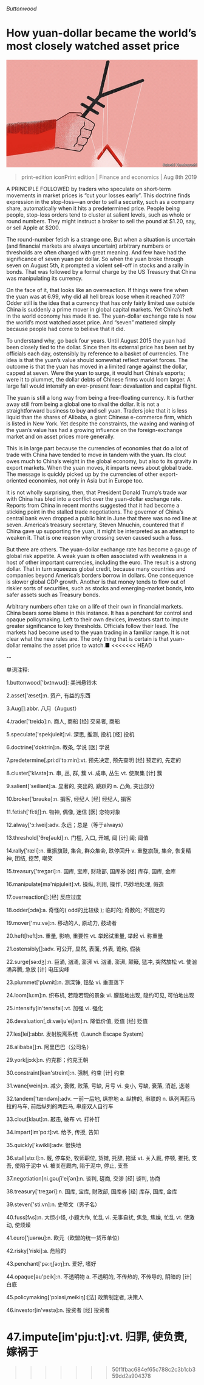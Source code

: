 ###### Buttonwood

# How yuan-dollar became the world’s most closely watched asset price 

![image](images/20190810_FND002_0.jpg) 

> print-edition iconPrint edition | Finance and economics | Aug 8th 2019 

A  PRINCIPLE FOLLOWED by traders who speculate on short-term movements in market prices is “cut your losses early”. This doctrine finds expression in the stop-loss—an order to sell a security, such as a company share, automatically when it hits a predetermined price. People being people, stop-loss orders tend to cluster at salient levels, such as whole or round numbers. They might instruct a broker to sell the pound at $1.20, say, or sell Apple at $200. 

The round-number fetish is a strange one. But when a situation is uncertain (and financial markets are always uncertain) arbitrary numbers or thresholds are often charged with great meaning. And few have had the significance of seven yuan per dollar. So when the yuan broke through seven on August 5th, it prompted a violent sell-off in stocks and a rally in bonds. That was followed by a formal charge by the US Treasury that China was manipulating its currency. 

On the face of it, that looks like an overreaction. If things were fine when the yuan was at 6.99, why did all hell break loose when it reached 7.01? Odder still is the idea that a currency that has only fairly limited use outside China is suddenly a prime mover in global capital markets. Yet China’s heft in the world economy has made it so. The yuan-dollar exchange rate is now the world’s most watched asset price. And “seven” mattered simply because people had come to believe that it did. 

To understand why, go back four years. Until August 2015 the yuan had been closely tied to the dollar. Since then its external price has been set by officials each day, ostensibly by reference to a basket of currencies. The idea is that the yuan’s value should somewhat reflect market forces. The outcome is that the yuan has moved in a limited range against the dollar, capped at seven. Were the yuan to surge, it would hurt China’s exports; were it to plummet, the dollar debts of Chinese firms would loom larger. A large fall would intensify an ever-present fear: devaluation and capital flight. 

The yuan is still a long way from being a free-floating currency. It is further away still from being a global one to rival the dollar. It is not a straightforward business to buy and sell yuan. Traders joke that it is less liquid than the shares of Alibaba, a giant Chinese e-commerce firm, which is listed in New York. Yet despite the constraints, the waxing and waning of the yuan’s value has had a growing influence on the foreign-exchange market and on asset prices more generally. 

This is in large part because the currencies of economies that do a lot of trade with China have tended to move in tandem with the yuan. Its clout owes much to China’s weight in the global economy, but also to its gravity in export markets. When the yuan moves, it imparts news about global trade. The message is quickly picked up by the currencies of other export-oriented economies, not only in Asia but in Europe too. 

It is not wholly surprising, then, that President Donald Trump’s trade war with China has bled into a conflict over the yuan-dollar exchange rate. Reports from China in recent months suggested that it had become a sticking point in the stalled trade negotiations. The governor of China’s central bank even dropped a public hint in June that there was no red line at seven. America’s treasury secretary, Steven Mnuchin, countered that if China gave up supporting the yuan, it might be interpreted as an attempt to weaken it. That is one reason why crossing seven caused such a fuss. 

But there are others. The yuan-dollar exchange rate has become a gauge of global risk appetite. A weak yuan is often associated with weakness in a host of other important currencies, including the euro. The result is a strong dollar. That in turn squeezes global credit, because many countries and companies beyond America’s borders borrow in dollars. One consequence is slower global GDP growth. Another is that money tends to flow out of riskier sorts of securities, such as stocks and emerging-market bonds, into safer assets such as Treasury bonds. 

Arbitrary numbers often take on a life of their own in financial markets. China bears some blame in this instance. It has a penchant for control and opaque policymaking. Left to their own devices, investors start to impute greater significance to key thresholds. Officials follow their lead. The markets had become used to the yuan trading in a familiar range. It is not clear what the new rules are. The only thing that is certain is that yuan-dollar remains the asset price to watch.■ 
<<<<<<< HEAD

-- 

 单词注释:

1.buttonwood['bʌtnwʊd]: 美洲悬铃木 

2.asset['æset]:n. 资产, 有益的东西 

3.Aug[]:abbr. 八月（August） 

4.trader['treidә]:n. 商人, 商船 [经] 交易者, 商船 

5.speculate['spekjuleit]:vi. 深思, 推测, 投机 [经] 投机 

6.doctrine['dɒktrin]:n. 教条, 学说 [医] 学说 

7.predetermine[.pri:di'tә:min]:vt. 预先决定, 预先查明 [经] 预定的, 先定的 

8.cluster['klʌstә]:n. 串, 丛, 群, 簇 vi. 成串, 丛生 vt. 使聚集 [计] 簇 

9.salient['seiliәnt]:a. 显著的, 突出的, 跳跃的 n. 凸角, 突出部分 

10.broker['brәukә]:n. 掮客, 经纪人 [经] 经纪人, 掮客 

11.fetish['fi:tiʃ]:n. 物神, 偶像, 迷信 [医] 恋物对象 

12.alway['ɔ:lwei]:adv. 永远；总是（等于always） 

13.threshold['θreʃәuld]:n. 门槛, 入口, 开端, 阈 [计] 阈; 阈值 

14.rally['ræli]:n. 重振旗鼓, 集合, 群众集会, 跌停回升 v. 重整旗鼓, 集合, 恢复精神, 团结, 挖苦, 嘲笑 

15.treasury['treʒәri]:n. 国库, 宝库, 财政部, 国库券 [经] 库存, 国库, 金库 

16.manipulate[mә'nipjuleit]:vt. 操纵, 利用, 操作, 巧妙地处理, 假造 

17.overreaction[]:[经] 反应过度 

18.odder[ɔdə]:a. 奇怪的( odd的比较级 ); 临时的; 奇数的; 不固定的 

19.mover['mu:vә]:n. 移动的人, 原动力, 鼓动者 

20.heft[heft]:n. 重量, 影响, 重要性 vt. 举起试重量, 举起 vi. 称重量 

21.ostensibly[]:adv. 可公开, 显然, 表面, 外表, 诡称, 假装 

22.surge[sә:dʒ]:n. 巨涌, 汹涌, 澎湃 vi. 汹涌, 澎湃, 颠簸, 猛冲, 突然放松 vt. 使汹涌奔腾, 急放 [计] 电压尖峰 

23.plummet['plʌmit]:n. 测深锤, 铅坠 vi. 垂直落下 

24.loom[lu:m]:n. 织布机, 若隐若现的景象 vi. 朦胧地出现, 隐约可见, 可怕地出现 

25.intensify[in'tensifai]:vt. 加强 vi. 强化 

26.devaluation[,di:vælju'eiʃәn]:n. 降低价值, 贬值 [经] 贬值 

27.les[lei]:abbr. 发射脱离系统（Launch Escape System） 

28.alibaba[]:n. 阿里巴巴（公司名） 

29.york[jɔ:k]:n. 约克郡；约克王朝 

30.constraint[kәn'streint]:n. 强制, 约束 [计] 约束 

31.wane[wein]:n. 减少, 衰微, 败落, 亏缺, 月亏 vi. 变小, 亏缺, 衰落, 消逝, 退潮 

32.tandem['tændәm]:adv. 一前一后地, 纵排地 a. 纵排的, 串联的 n. 纵列两匹马拉的马车, 前后纵列的两匹马, 串座双人自行车 

33.clout[klaut]:n. 敲击, 破布 vt. 打补钉 

34.impart[im'pɑ:t]:vt. 给予, 传授, 告知 

35.quickly['kwikli]:adv. 很快地 

36.stall[stɒ:l]:n. 厩, 停车处, 牧师职位, 货摊, 托辞, 拖延 vt. 关入厩, 停顿, 推托, 支吾, 使陷于泥中 vi. 被关在厩内, 陷于泥中, 停止, 支吾 

37.negotiation[ni.gәuʃi'eiʃәn]:n. 谈判, 磋商, 交涉 [经] 谈判, 协商 

38.treasury['treʒәri]:n. 国库, 宝库, 财政部, 国库券 [经] 库存, 国库, 金库 

39.steven['sti:vn]:n. 史蒂文（男子名） 

40.fuss[fʌs]:n. 大惊小怪, 小题大作, 忙乱 vi. 无事自扰, 焦急, 焦燥, 忙乱 vt. 使激动, 使烦燥 

41.euro['juәrәu]:n. 欧元（欧盟的统一货币单位） 

42.risky['riski]:a. 危险的 

43.penchant['pә:ŋʃә:ŋ]:n. 爱好, 嗜好 

44.opaque[әu'peik]:n. 不透明物 a. 不透明的, 不传热的, 不传导的, 阴暗的 [计] 白底 

45.policymaking['pɔlәsi,meikiŋ]:[法] 政策制定者, 决策人 

46.investor[in'vestә]:n. 投资者 [经] 投资者 

47.impute[im'pju:t]:vt. 归罪, 使负责, 嫁祸于 
=======
>>>>>>> 50f1fbac684ef65c788c2c3b1cb359dd2a904378

